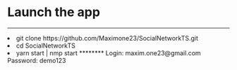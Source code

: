 Launch the app
===============
***
<li>
git clone https://github.com/Maximone23/SocialNetworkTS.git
<li>
cd SocialNetworkTS
<li>
yarn start | nmp start
********
  Login: maxim.one23@gmail.com
  Password: demo123


